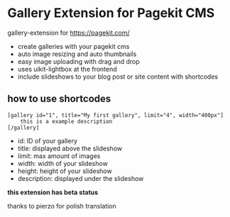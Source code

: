 # Gallery Extension for Pagekit CMS
gallery-extension for https://pagekit.com/

- create galleries with your pagekit cms
- auto image resizing and auto thumbnails
- easy image uploading with drag and drop
- uses uikit-lightbox at the frontend
- include slideshows to your blog post or site content with shortcodes

## how to use shortcodes
    [gallery id="1", title="My first gallery", limit="4", width="400px"]
        this is a example description
    [/gallery]
- id: ID of your gallery
- title: displayed above the slideshow
- limit: max amount of images
- width: width of your slideshow
- height: height of your slideshow
- description: displayed under the slideshow

**this extension has beta status**

thanks to pierzo for polish translation
